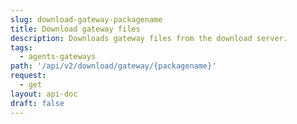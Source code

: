 ```yaml
---
slug: download-gateway-packagename
title: Download gateway files
description: Downloads gateway files from the download server.
tags:
  - agents-gateways
path: '/api/v2/download/gateway/{packagename}'
request:
  - get
layout: api-doc
draft: false
---
```

